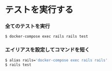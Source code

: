 # テストを実行する
### 全てのテストを実行
```bash
$ docker-compose exec rails rails test
```

### エイリアスを設定してコマンドを短く
```bash
$ alias rails='docker-compose exec rails rails'
$ rails test
```